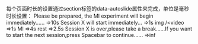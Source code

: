 每个页面时长的设置通过section标签的data-autoslide属性来完成，单位是毫秒
时长设置：
Please be prepared, the MI experiment will begin immediately......  =>10s
Session X will start immediately...  =>1s
img /<video =>1s
MI =>4s
rest =>2.5s
Session X is over,please take a break......If you want to start the next session,press Spacebar to continue......  =>inf